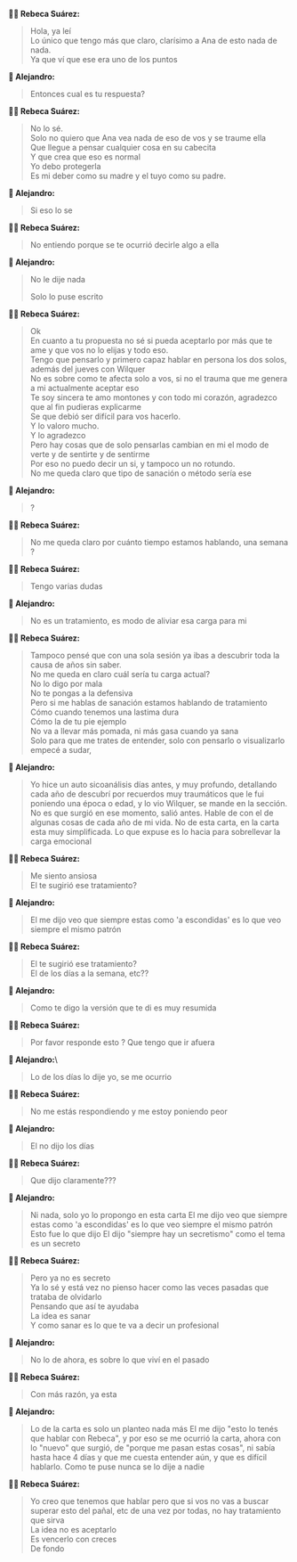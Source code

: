 **👩‍🦰 Rebeca Suárez:**
> Hola, ya leí\
> Lo único que tengo más que claro, clarísimo a Ana de esto nada de nada.\
> Ya que ví que ese era uno de los puntos

**🧑‍ Alejandro:**
> Entonces cual es tu respuesta?</p>

**👩‍🦰 Rebeca Suárez:**
> No lo sé.\
> Solo no quiero que Ana vea nada de eso de vos y se traume ella\
> Que llegue a pensar cualquier cosa en su cabecita\
> Y que crea que eso es normal\
> Yo debo protegerla\
> Es mi deber como su madre y el tuyo como su padre.

**🧑‍ Alejandro:**
> Si eso lo se</p>

**👩‍🦰 Rebeca Suárez:**
> No entiendo porque se te ocurrió decirle algo a ella

**🧑‍ Alejandro:**
> No le dije nada</p>
> Solo lo puse escrito</p>

**👩‍🦰 Rebeca Suárez:**
> Ok\
> En cuanto a tu propuesta no sé si pueda aceptarlo por más que te ame y que vos no lo elijas y todo eso.\
> Tengo que pensarlo y primero capaz hablar en persona los dos solos, además del jueves con Wilquer\
> No es sobre como te afecta solo a vos, si no el trauma que me genera a mi actualmente aceptar eso\
> Te soy sincera te amo montones y con todo mi corazón, agradezco que al fin pudieras explicarme\
> Se que debió ser difícil para vos hacerlo.\
> Y lo valoro mucho.\
> Y lo agradezco\
> Pero hay cosas que de solo pensarlas cambian en mi el modo de verte y de sentirte y de sentirme\
> Por eso no puedo decir un si, y tampoco un no rotundo.\
> No me queda claro que tipo de sanación o método sería ese

**🧑‍ Alejandro:**
> ?

**👩‍🦰 Rebeca Suárez:**
> No me queda claro por cuánto tiempo estamos hablando, una semana ?

**👩‍🦰 Rebeca Suárez:**
> Tengo varias dudas

**🧑‍ Alejandro:**
> No es un tratamiento, es modo de aliviar esa carga para mi</p>

**👩‍🦰 Rebeca Suárez:**
> Tampoco pensé que con una sola sesión ya ibas a descubrir toda la causa de años sin saber.\
> No me queda en claro cuál sería tu carga actual?\
> No lo digo por mala\
> No te pongas a la defensiva\
> Pero si me hablas de sanación estamos hablando de tratamiento\
> Cómo cuando tenemos una lastima dura\
> Cómo la de tu pie ejemplo\
> No va a llevar más pomada, ni más gasa cuando ya sana\
> Solo para que me trates de entender, solo con pensarlo o visualizarlo  empecé a sudar,

**🧑‍ Alejandro:**
>Yo hice un auto sicоanálisis días antes, y muy profundo, detallando cada año de descubrí por recuerdos muy traumáticos que le fui poniendo una época o edad, y lo vio Wilquer, se mande en la sección. No es que surgió en ese momento, salió antes. Hable de con el de algunas cosas de cada año de mi vida. No de esta carta, en la carta esta muy simplificada. Lo que expuse es lo hacia para sobrellevar la carga emocional

**👩‍🦰 Rebeca Suárez:**
> Me siento ansiosa\
> El te sugirió ese tratamiento?

**🧑‍ Alejandro:**
> El me dijo veo que siempre estas como 'a escondidas' es lo que veo siempre el mismo patrón

**👩‍🦰 Rebeca Suárez:**
> El te sugirió ese tratamiento?\
> El de los días a la semana, etc??

**🧑‍ Alejandro:**
> Como te digo la versión que te di es muy resumida</p>

**👩‍🦰 Rebeca Suárez:**
> Por favor responde esto ? Que tengo que ir afuera

**🧑‍ Alejandro:**\
> Lo de los días lo dije yo, se me ocurrio</p>

**👩‍🦰 Rebeca Suárez:**
> No me estás respondiendo y me estoy poniendo peor

**🧑‍ Alejandro:**
> El no dijo los días</p>

**👩‍🦰 Rebeca Suárez:**
> Que dijo claramente???

**🧑‍ Alejandro:**
> Ni nada, solo yo lo propongo en esta carta
El me dijo veo que siempre estas como 'a escondidas' es lo que veo siempre el mismo patrón
Esto fue lo que dijo
El dijo "siempre hay un secretismo" como el tema es un secreto

**👩‍🦰 Rebeca Suárez:**
> Pero ya no es secreto\
> Ya lo sé y está vez no pienso hacer como las veces pasadas que trataba de olvidarlo\
> Pensando que así te ayudaba\
> La idea es sanar\
> Y como sanar es lo que te va a decir un profesional

**🧑‍ Alejandro:**
> No lo de ahora, es sobre lo que viví en el pasado</p>

**👩‍🦰 Rebeca Suárez:**
> Con más razón, ya esta

**🧑‍ Alejandro:**
> Lo de la carta es solo un planteo nada más
El me dijo "esto lo tenés que hablar con Rebeca", y por eso se me ocurrió la carta, ahora con lo "nuevo" que surgió, de "porque me pasan estas cosas", ni sabía hasta hace 4 días y que me cuesta entender aún, y que es difícil hablarlo. Como te puse nunca se lo dije a nadie

**👩‍🦰 Rebeca Suárez:**
> Yo creo que tenemos que hablar pero que si vos no vas a buscar superar esto del pañal, etc de una vez por todas, no hay tratamiento que sirva\
> La idea no es aceptarlo\
> Es vencerlo con creces\
> De fondo
